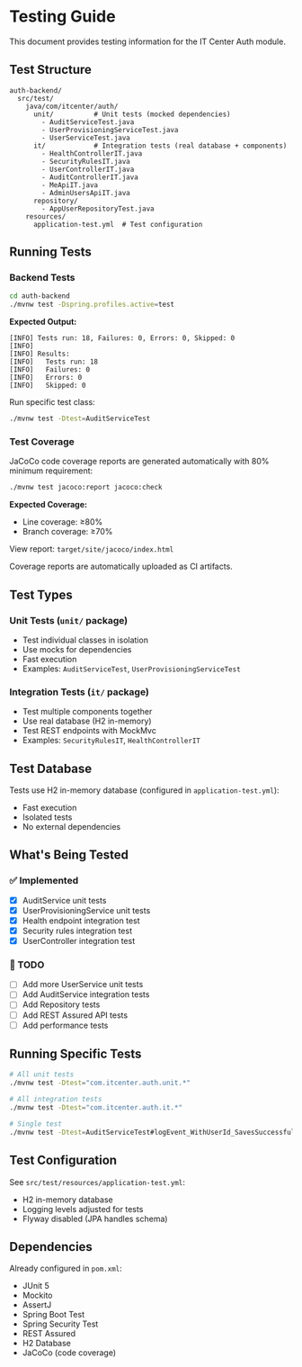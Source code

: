 # Testing Guide

This document provides testing information for the IT Center Auth module.

## Test Structure

```
auth-backend/
  src/test/
    java/com/itcenter/auth/
      unit/          # Unit tests (mocked dependencies)
        - AuditServiceTest.java
        - UserProvisioningServiceTest.java
        - UserServiceTest.java
      it/            # Integration tests (real database + components)
        - HealthControllerIT.java
        - SecurityRulesIT.java
        - UserControllerIT.java
        - AuditControllerIT.java
        - MeApiIT.java
        - AdminUsersApiIT.java
      repository/
        - AppUserRepositoryTest.java
    resources/
      application-test.yml  # Test configuration
```

## Running Tests

### Backend Tests

```bash
cd auth-backend
./mvnw test -Dspring.profiles.active=test
```

**Expected Output:**
```
[INFO] Tests run: 18, Failures: 0, Errors: 0, Skipped: 0
[INFO]
[INFO] Results:
[INFO]   Tests run: 18
[INFO]   Failures: 0
[INFO]   Errors: 0
[INFO]   Skipped: 0
```

Run specific test class:
```bash
./mvnw test -Dtest=AuditServiceTest
```

### Test Coverage

JaCoCo code coverage reports are generated automatically with 80% minimum requirement:
```bash
./mvnw test jacoco:report jacoco:check
```

**Expected Coverage:**
- Line coverage: ≥80%
- Branch coverage: ≥70%

View report: `target/site/jacoco/index.html`

Coverage reports are automatically uploaded as CI artifacts.

## Test Types

### Unit Tests (`unit/` package)
- Test individual classes in isolation
- Use mocks for dependencies
- Fast execution
- Examples: `AuditServiceTest`, `UserProvisioningServiceTest`

### Integration Tests (`it/` package)
- Test multiple components together
- Use real database (H2 in-memory)
- Test REST endpoints with MockMvc
- Examples: `SecurityRulesIT`, `HealthControllerIT`

## Test Database

Tests use H2 in-memory database (configured in `application-test.yml`):
- Fast execution
- Isolated tests
- No external dependencies

## What's Being Tested

### ✅ Implemented
- [x] AuditService unit tests
- [x] UserProvisioningService unit tests  
- [x] Health endpoint integration test
- [x] Security rules integration test
- [x] UserController integration test

### 📝 TODO
- [ ] Add more UserService unit tests
- [ ] Add AuditService integration tests
- [ ] Add Repository tests
- [ ] Add REST Assured API tests
- [ ] Add performance tests

## Running Specific Tests

```bash
# All unit tests
./mvnw test -Dtest="com.itcenter.auth.unit.*"

# All integration tests  
./mvnw test -Dtest="com.itcenter.auth.it.*"

# Single test
./mvnw test -Dtest=AuditServiceTest#logEvent_WithUserId_SavesSuccessfully
```

## Test Configuration

See `src/test/resources/application-test.yml`:
- H2 in-memory database
- Logging levels adjusted for tests
- Flyway disabled (JPA handles schema)

## Dependencies

Already configured in `pom.xml`:
- JUnit 5
- Mockito
- AssertJ
- Spring Boot Test
- Spring Security Test
- REST Assured
- H2 Database
- JaCoCo (code coverage)

